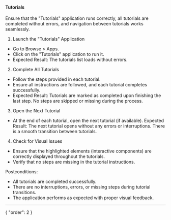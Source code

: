 #### Tutorials

Ensure that the "Tutorials" application runs correctly, all tutorials are completed without errors, and navigation between tutorials works seamlessly.

1. Launch the "Tutorials" Application
- Go to Browse > Apps.
- Click on the "Tutorials" application to run it.
- Expected Result: The tutorials list loads without errors.
2. Complete All Tutorials
- Follow the steps provided in each tutorial.
- Ensure all instructions are followed, and each tutorial completes successfully.
- Expected Result: Tutorials are marked as completed upon finishing the last step. No steps are skipped or missing during the process.
3. Open the Next Tutorial
- At the end of each tutorial, open the next tutorial (if available).
Expected Result: The next tutorial opens without any errors or interruptions. There is a smooth transition between tutorials.
4. Check for Visual Issues
- Ensure that the highlighted elements (interactive components) are correctly displayed throughout the tutorials.
- Verify that no steps are missing in the tutorial instructions.

Postconditions:

- All tutorials are completed successfully.
- There are no interruptions, errors, or missing steps during tutorial transitions. 
- The application performs as expected with proper visual feedback.


---
{
  "order": 2
}